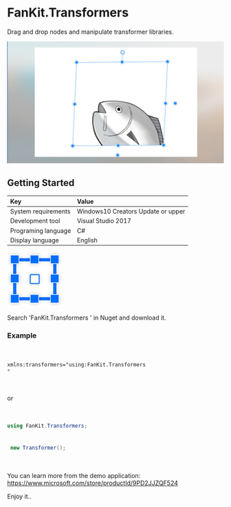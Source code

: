 # FanKit.Transformers

 Drag and drop nodes and manipulate transformer libraries. 

![](https://github.com/ysdy44/FanKit.Transformers-Nuget-UWP/blob/master/ScreenShot/ScreenShot001.png)


## Getting Started

|Key|Value|
|:-|:-|
|System requirements| Windows10 Creators Update or upper|
|Development tool|Visual Studio 2017|
|Programing language|C#|
|Display language|English|

  ![](https://github.com/ysdy44/FanKit.Transformers-Nuget-UWP/blob/master/ScreenShot/logo.png)


Search 'FanKit.Transformers
' in Nuget and download it.


### Example

```xaml


xmlns:transformers="using:FanKit.Transformers
"

 

```
or 

```csharp


using FanKit.Transformers;


 new Transformer();

 

```


You can learn more from the demo application:
https://www.microsoft.com/store/productId/9PD2JJZQF524



Enjoy it..
